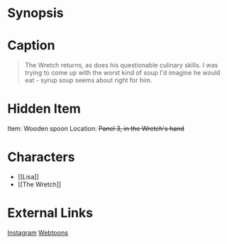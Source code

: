# Synopsis


# Caption
> The Wretch returns, as does his questionable culinary skills. I was trying to come up with the worst kind of soup I'd imagine he would eat - syrup soup seems about right for him.

# Hidden Item
Item: Wooden spoon
Location: ~~Panel 3, in the Wretch's hand~~

# Characters
* [[Lisa]]
* [[The Wretch]]

# External Links
[Instagram]()
[Webtoons](https://www.webtoons.com/en/challenge/twistwood-tales/118-syrup-soup/viewer?title_no=344740&episode_no=128)